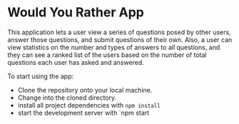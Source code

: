 # Would You Rather App

This application lets a user view a series of questions posed
by other users, answer those questions, and submit questions of
their own. Also, a user can view statistics on the number and types
of answers to all questions, and they can see a ranked list of
the users based on the number of total questions each user has
asked and answered.

To start using the app:
* Clone the repository onto your local machine.
* Change into the cloned directory.
* install all project dependencies with `npm install`
* start the development server with `npm start